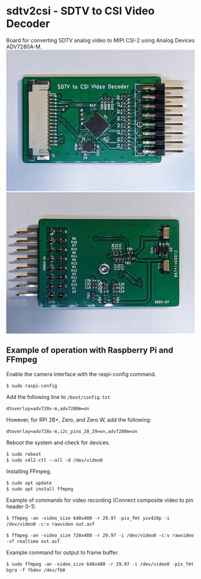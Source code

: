 # sdtv2csi - SDTV to CSI Video Decoder
Board for converting SDTV analog video to MIPI CSI-2 using Analog Devices ADV7280A-M.
![sdtv2csi topview](misc/sdtv2csi_frontview.jpg)
![sdtv2csi backview](misc/sdtv2csi_backview.jpg)

## Example of operation with Raspberry Pi and FFmpeg
Enable the camera interface with the raspi-config command.

```
$ sudo raspi-config
```

Add the following line to `/boot/config.txt`

```
dtoverlay=adv728x-m,adv7280m=on
```

However, for RPi 2B+, Zero, and Zero W, add the following:
```
dtoverlay=adv728x-m,i2c_pins_28_29=on,adv7280m=on
```

Reboot the system and check for devices.
```
$ sudo reboot
$ sudo v4l2-ctl --all -d /dev/video0
```

Installing FFmpeg.
```
$ sudo apt update
$ sudo apt install ffmpeg
```

Example of commands for video recording (Connect composite video to pin header 0-1).
```
$ ffmpeg -an -video_size 640x480 -r 29.97 -pix_fmt yuv420p -i /dev/video0 -c:v rawvideo out.asf 
```
```
$ ffmpeg -an -video_size 720x480 -r 29.97 -i /dev/video0 -c:v rawvideo -vf realtime out.asf 
```

Example command for output to frame buffer.
```
$ sudo ffmpeg -an -video_size 640x480 -r 29.97 -i /dev/video0 -pix_fmt bgra -f fbdev /dev/fb0
```
